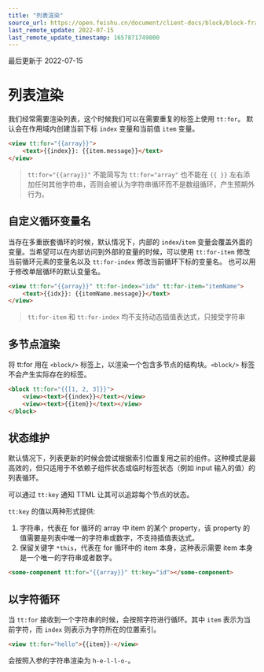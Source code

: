```yaml
---
title: "列表渲染"
source_url: https://open.feishu.cn/document/client-docs/block/block-frame/code-components-and-structure/view-layer/ttml/list-rendering
last_remote_update: 2022-07-15
last_remote_update_timestamp: 1657871749000
---
```

最后更新于 2022-07-15

# 列表渲染

我们经常需要渲染列表，这个时候我们可以在需要重复的标签上使用 `tt:for`。
默认会在作用域内创建当前下标 `index` 变量和当前值 `item` 变量。

```html
<view tt:for="{{array}}">
    <text>{{index}}: {{item.message}}</text>
</view>
```

> `tt:for="{{array}}"` 不能简写为 `tt:for="array"` 也不能在 `{{ }}` 左右添加任何其他字符串，否则会被认为字符串循环而不是数组循环，产生预期外行为。

## 自定义循环变量名

当存在多重嵌套循环的时候，默认情况下，内部的 `index`/`item` 变量会覆盖外面的变量。当希望可以在内部访问到外部的变量的时候，可以使用 `tt:for-item` 修改当前循环元素的变量名以及 `tt:for-index` 修改当前循环下标的变量名。
也可以用于修改单层循环的默认变量名。

```html
<view tt:for="{{array}}" tt:for-index="idx" tt:for-item="itemName">
    <text>{{idx}}: {{itemName.message}}</text>
</view>
```

> `tt:for-item` 和 `tt:for-index` 均不支持动态插值表达式，只接受字符串

## 多节点渲染

将 tt:for 用在 `<block/>` 标签上，以渲染一个包含多节点的结构块。`<block/>` 标签不会产生实际存在的标签。

```html
<block tt:for="{{[1, 2, 3]}}">
    <view><text>{{index}}</text></view>
    <view><text>{{item}}</text></view>
</block>
```

## 状态维护

默认情况下，列表更新的时候会尝试根据索引位置复用之前的组件。这种模式是最高效的，但只适用于不依赖子组件状态或临时标签状态（例如 input 输入的值）的列表循环。

可以通过 `tt:key` 通知 TTML 让其可以追踪每个节点的状态。

`tt:key` 的值以两种形式提供:

1.  字符串，代表在 for 循环的 array 中 item 的某个 property，该 property 的值需要是列表中唯一的字符串或数字，不支持插值表达式。
1.  保留关键字 `*this`，代表在 for 循环中的 item 本身，这种表示需要 item 本身是一个唯一的字符串或者数字。

```html
<some-component tt:for="{{array}}" tt:key="id"></some-component>
```

## 以字符循环

当 `tt:for` 接收到一个字符串的时候，会按照字符进行循环。其中 `item` 表示为当前字符，而 `index` 则表示为字符所在的位置索引。

```html
<view tt:for="hello">{{item}}-</view>
```

会按照入参的字符串渲染为 `h-e-l-l-o-`。
